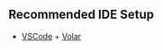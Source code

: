 ## Recommended IDE Setup

-  [VSCode](https://code.visualstudio.com/) + [Volar](https://marketplace.visualstudio.com/items?itemName=johnsoncodehk.volar)
